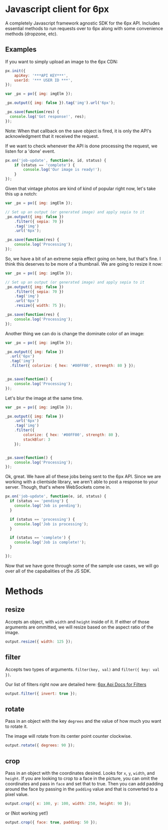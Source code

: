 Javascript client for 6px
=========================

A completely Javascript framework agnostic SDK for the 6px API.  Includes essential methods to run requests over to 6px along with some convenience methods (dropzone, etc).

## Examples
If you want to simply upload an image to the 6px CDN:
```javascript
px.init({
	apiKey: '***API KEY***',
	userId: '*** USER ID ***',
});

var _px = px({ img: imgElm });

_px.output({ img: false }).tag('img').url('6px');

_px.save(function(res) {
  console.log('Got response!', res);
});
```
Note: When that callback on the save object is fired, it is only the API's acknowledgment that it received the request.

If we want to check whenever the API is done processing the request, we listen for a 'done' event.
```javascript
px.on('job-update', function(e, id, status) {
	if (status == 'complete') {
		console.log('Our image is ready!');
	}
});
```
Given that vintage photos are kind of kind of popular right now, let's take this up a notch:
```javascript
var _px = px({ img: imgElm });

// Set up an output (or generated image) and apply sepia to it
_px.output({ img: false })
	.filter({ sepia: 70 })
	.tag('img')
	.url('6px');

_px.save(function(res) {
    console.log('Processing');
});
```
So, we have a bit of an extreme sepia effect going on here, but that's fine.  I think this deserves to be more of a thumbnail.  We are going to resize it now:
```javascript
var _px = px({ img: imgElm });

// Set up an output (or generated image) and apply sepia to it
_px.output({ img: false })
	.filter({ sepia: 70 })
	.tag('img')
	.url('6px')
	.resize({ width: 75 });

_px.save(function(res) {
	console.log('Processing');
});
```
Another thing we can do is change the dominate color of an image:
```javascript
var _px = px({ img: imgElm });

_px.output({ img: false })
  .url('6px')
  .tag('img')
  .filter({ colorize: { hex: '#00FF00', strength: 80 } });


_px.save(function() {
	console.log('Processing');
});
```
Let's blur the image at the same time.
```javascript
var _px = px({ img: imgElm });

_px.output({ img: false })
    .url('6px')
	.tag('img')
	.filter({
		colorize: { hex: '#00FF00', strength: 80 },
		stackBlur: 3
	});


_px.save(function() {
	console.log('Processing');
});
```
Ok, great.  We have all of these jobs being sent to the 6px API.  Since we are working with a clientside library, we aren't able to post a response to your server.  Though, that's where WebSockets come in.
```javascript
px.on('job-update', function(e, id, status) {
  if (status == 'pending') {
    console.log('Job is pending');
  }

  if (status == 'processing') {
    console.log('Job is processing');
  }

  if (status == 'complete') {
    console.log('Job is complete!');
  }

});
```
Now that we have gone through some of the sample use cases, we will go over all of the capabalities of the JS SDK.

# Methods
## resize
Accepts an object, with `width` and `height` inside of it.  If either of those arguments are ommitted, we will resize based on the aspect ratio of the image.

```javascript
output.resize({ width: 125 });
```

## filter
Accepts two types of arguments.  `filter(key, val)` and `filter({ key: val })`.

Our list of filters right now are detailed here: [6px Api Docs for Filters](https://github.com/6px-io/6px-api-docs#filter)

```javascript
output.filter({ invert: true });
```

## rotate
Pass in an object with the key `degrees` and the value of how much you want to rotate it.

The image will rotate from its center point counter clockwise.

```javascript
output.rotate({ degrees: 90 });
```

## crop
Pass in an object with the coordinates desired.  Looks for `x`, `y`, `width`, and `height`.  If you are looking to crop to a face in the picture, you can omit the coordinates and pass in `face` and set that to true.  Then you can add padding around the face by passing in the `padding` value and that is converted to a pixel value.

```javascript
output.crop({ x: 100, y: 100, width: 250, height: 90 });
```
or (Not working yet!)
```javascript
output.crop({ face: true, padding: 50 });
```

